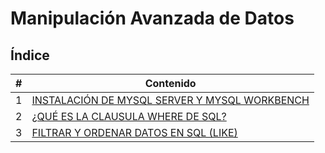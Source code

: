 # Manipulación Avanzada de Datos

## Índice

| # | Contenido |
|---|-----------|
| 1 | [INSTALACIÓN DE MYSQL SERVER Y MYSQL WORKBENCH](1_InstalacionMySQL.md) |
| 2 | [¿QUÉ ES LA CLAUSULA WHERE DE SQL?](2_ClausulaWhereSQL.md) |
| 3 | [FILTRAR Y ORDENAR DATOS EN SQL (LIKE)](3_FiltrarOrdenarDatosSQL.md) |